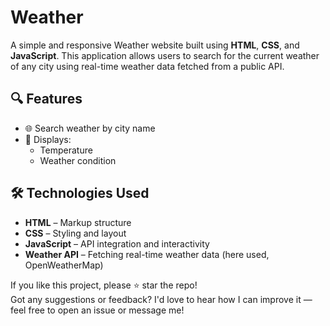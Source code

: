 # Weather
A simple and responsive Weather website built using **HTML**, **CSS**, and **JavaScript**. This application allows users to search for the current weather of any city using real-time weather data fetched from a public API.

## 🔍 Features
- 🌐 Search weather by city name
- 📍 Displays:
  - Temperature
  - Weather condition
    
## 🛠️ Technologies Used
- **HTML** – Markup structure  
- **CSS** – Styling and layout  
- **JavaScript** – API integration and interactivity  
- **Weather API** – Fetching real-time weather data (here used, OpenWeatherMap)

If you like this project, please ⭐ star the repo!  
Got any suggestions or feedback? I'd love to hear how I can improve it — feel free to open an issue or message me!


